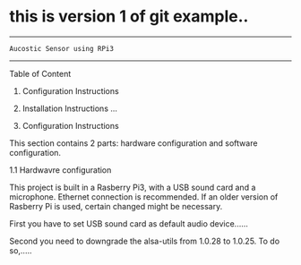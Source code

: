 # this is version 1 of git example..

------------------------------------------
	Aucostic Sensor using RPi3
------------------------------------------

Table of Content
1. Configuration Instructions
2. Installation Instructions
...


1. Configuration Instructions

This section contains 2 parts: hardware configuration and software configuration.

1.1 Hardwavre configuration

This project is built in a Rasberry Pi3, with a USB sound card and a microphone.
Ethernet connection is recommended. If an older version of Rasberry Pi is used, 
certain changed might be necessary.

First you have to set USB sound card as default audio device......

Second you need to downgrade the alsa-utils from 1.0.28 to 1.0.25. To do so,.....


